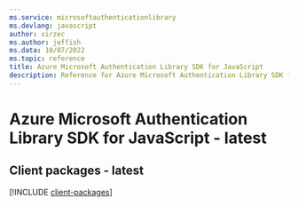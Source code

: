 ```yaml
---
ms.service: microsoftauthenticationlibrary
ms.devlang: javascript
author: xirzec
ms.author: jeffish
ms.data: 10/07/2022
ms.topic: reference
title: Azure Microsoft Authentication Library SDK for JavaScript
description: Reference for Azure Microsoft Authentication Library SDK for JavaScript
---
```

# Azure Microsoft Authentication Library SDK for JavaScript - latest

## Client packages - latest
[!INCLUDE [client-packages](microsoft-authentication-library-client-index.md)]
